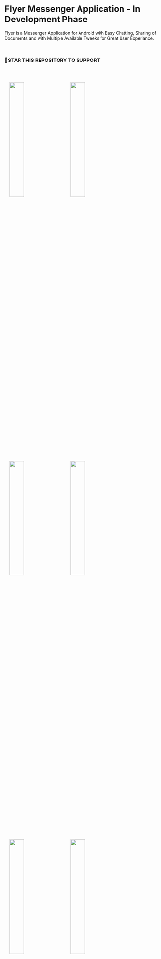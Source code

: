 # Flyer Messenger Application - In Development Phase

Flyer is a Messenger Application for Android with Easy Chatting, Sharing of Documents and with Multiple Available Tweeks for Great User Experiance.

<br>

### 🌟STAR THIS REPOSITORY TO SUPPORT

<br>

<img src="https://user-images.githubusercontent.com/103625079/235502092-17ff18cb-3b25-4f36-b9f6-cadce4af7079.jpg" style="width: 31%;margin:16px;" />&nbsp;&nbsp;
<img src="https://user-images.githubusercontent.com/103625079/235502103-f3373453-bd11-425d-9694-73389e1d0dad.jpg" style="width: 31%;margin:16px;" />&nbsp;&nbsp;
<img src="https://user-images.githubusercontent.com/103625079/235502109-183d00d1-b042-4f72-bdfe-36076830cb73.jpg?raw=true" style="width: 31%;margin:16px;" />&nbsp;&nbsp;
<img src="https://github.com/thundra0308/Flyer-Messenger/assets/103625079/1144b6fb-672b-4895-93c2-347b0670f76f?raw=true" style="width: 31%;margin:16px;" />&nbsp;&nbsp;
<img src="https://github.com/thundra0308/Flyer-Messenger/assets/103625079/99b529c6-d01c-4ced-ba17-1e927c8c2240?raw=true" style="width: 31%;margin:16px;" />&nbsp;&nbsp;
<img src="https://github.com/thundra0308/Flyer-Messenger/assets/103625079/10fedb52-bc6b-4c65-a445-09b5f5335e4d?raw=true" style="width: 31%;margin:16px;" />&nbsp;&nbsp;
<img src="https://github.com/thundra0308/Flyer-Messenger/assets/103625079/efa2d00a-5d12-4cb0-8c49-5beeeb938ff7?raw=true" style="width: 31%;margin:16px;" />&nbsp;&nbsp;
<img src="https://github.com/thundra0308/Flyer-Messenger/assets/103625079/2ba141c6-3237-43b9-8d18-3c17ea5e56e6?raw=true" style="width: 31%;margin:16px;" />&nbsp;&nbsp;
<img src="https://github.com/thundra0308/Flyer-Messenger/assets/103625079/860488a9-a41f-454c-823a-17f62bd3a4c0?raw=true" style="width: 31%;margin:16px;" />&nbsp;&nbsp;
<img src="https://github.com/thundra0308/Flyer-Messenger/assets/103625079/fcd6a1d7-3d0d-4930-9a6f-592d7cc98592?raw=true" style="width: 31%;margin:16px;" />
<img src="https://github.com/thundra0308/Flyer-Messenger/assets/103625079/eb8277cb-8050-453c-8b8d-01f399c3f994?raw=true" style="width: 31%;margin:16px;" />

<br>

## BUILD INFORMATION

- Have Used Google Firebase as Backend

- Clean Architecture with MVVM (Model View ViewModel)

- Support For Both Light and Dark UI

- Fragments with ViewModel

<br>

## APPLICATION FEATURES

- Can Exchange Text, Photos, Document and Videos

- Many Features Like Hiding Last Active from Anyone, Setting Online Status for Individual or Group etc.

- Secured Text Messages by My Pearsonal String Encoding Algorithm.

- See Activity Status of Others - Like there Typing and Idle Status.

<br>

## WANT TO CONTRIBUTE?

- All contributions are Welcome 😊
